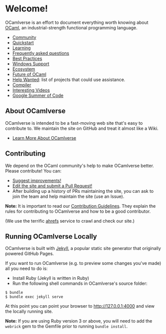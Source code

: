 # Welcome!

OCamlverse is an effort to document everything worth knowing about
[OCaml](http://www.ocaml.org/), an industrial-strength
functional programming language.

* [Community](content/community.md)
* [Quickstart](content/quickstart.md)
* [Learning](content/learning.md)
* [Frequently asked questions](content/faq.md)
* [Best Practices](content/best_practices.md)
* [Windows Support](content/windows_support.md)
* [Ecosystem](content/ecosystem.md)
* [Future of OCaml](content/future_ocaml.md)
* [Help Wanted](content/help_wanted.md):
list of projects that could use assistance.
* [Compiler](content/compiler.md)
* [Interesting Videos](content/video.md)
* [Google Summer of Code](content/gsoc.md)

## About OCamlverse

OCamlverse is intended to be a fast-moving web site that's easy to
contribute to. We maintain the site on GitHub and treat it almost like
a Wiki.

* [Learn More About OCamlverse](content/about.md)

## Contributing

We depend on the OCaml community's help to make OCamlverse better.
Please contribute! You can:

* [Suggest improvements!](https://github.com/OCamlverse/ocamlverse.github.io/issues)
* [Edit the site and submit a Pull Request!](https://github.com/OCamlverse/ocamlverse.github.io/pulls)
* After building up a history of PRs maintaining the site, you can ask to join the team and help maintain the site (use an Issue).

**Note:** It is important to read our [Contribution Guidelines](content/contrib.md).
They explain the rules for contributing to OCamlverse and how to be a
good contributor.

(We use the terrific [ahrefs](https://ahrefs.com) service to crawl and check our site.)

## Running OCamlverse Locally

OCamlverse is built with [Jekyll](https://jekyllrb.com/), a popular static site generator that originally powered GitHub Pages.

If you want to run OCamlverse (e.g. to preview some changes you've made) all you need to do is:

- Install Ruby (Jekyll is written in Ruby)
- Run the following shell commands in OCamlverse's source folder:

``` shellsession
$ bundle
$ bundle exec jekyll serve
```

At this point you can point your browser to <http://127.0.0.1:4000> and view the
locally running site.

**Note:** If you are using Ruby version 3 or above, you will need to add the `webrick` gem to the Gemfile prior to running `bundle install`.
